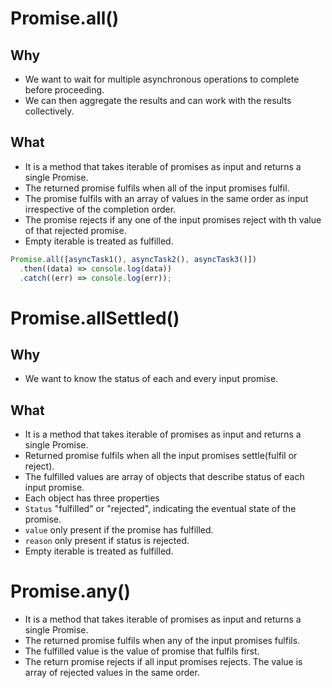 # Promise.all()

## Why

- We want to wait for multiple asynchronous operations to complete before proceeding.
- We can then aggregate the results and can work with the results collectively.


## What

- It is a method that takes iterable of promises as input and returns a single Promise.
- The returned promise fulfils when all of the input promises fulfil.
- The promise fulfils with an array of values in the same order as input irrespective of the completion order.
- The promise rejects if any one of the input promises reject with th value of that rejected promise.
- Empty iterable is treated as fulfilled.

``` javascript
Promise.all([asyncTask1(), asyncTask2(), asyncTask3()])
  .then((data) => console.log(data))
  .catch((err) => console.log(err));
```



# Promise.allSettled()

## Why

- We want to know the status of each and every input promise.

## What

- It is a method that takes iterable of promises as input and returns a single Promise.
- Returned promise fulfils when all the input promises settle(fulfil or reject).
- The fulfilled values are array of objects that describe status of each input promise.
- Each object has three properties
- `Status` "fulfilled" or "rejected", indicating the eventual state of the promise.
- `value` only present if the promise has fulfilled.
- `reason` only present if status is rejected.
- Empty iterable is treated as fulfilled.



# Promise.any()

- It is a method that takes iterable of promises as input and returns a single Promise.
- The returned promise fulfils when any of the input promises fulfils.
- The fulfilled value is the value of promise that fulfils first.
- The return promise rejects if all input promises rejects. The value is array of rejected values in the same order.



